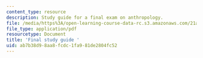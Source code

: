 ```yaml
---
content_type: resource
description: Study guide for a final exam on anthropology.
file: /media/https%3A/open-learning-course-data-rc.s3.amazonaws.com/21a-00-introduction-to-anthropology-spring-2013/ab7b38d98aa8fcdc1fa981de2804fc52_MIT21A_00S13_Fnstudyg.pdf
file_type: application/pdf
resourcetype: Document
title: 'Final study guide '
uid: ab7b38d9-8aa8-fcdc-1fa9-81de2804fc52
---
```

